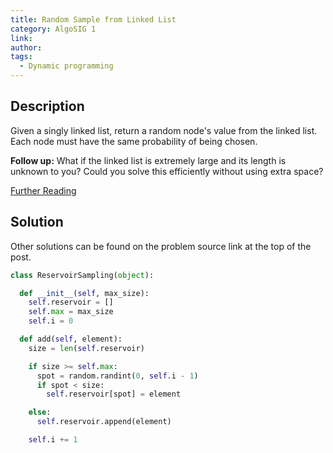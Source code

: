 ```yaml
---
title: Random Sample from Linked List
category: AlgoSIG 1
link:
author:
tags:
  - Dynamic programming
---
```


## Description

Given a singly linked list, return a random node's value from the linked list. Each node must have the same probability of being chosen.

**Follow up:** What if the linked list is extremely large and its length is unknown to you? Could you solve this efficiently without using extra space?

[Further Reading](https://docs.python.org/3.8/faq/design.html#how-are-lists-implemented-in-cpython)

## Solution

Other solutions can be found on the problem source link at the top of the post.

```python
class ReservoirSampling(object):

  def __init__(self, max_size):
    self.reservoir = []
    self.max = max_size
    self.i = 0

  def add(self, element):
    size = len(self.reservoir)

    if size >= self.max:
      spot = random.randint(0, self.i - 1)
      if spot < size:
        self.reservoir[spot] = element

    else:
      self.reservoir.append(element)

    self.i += 1
```
